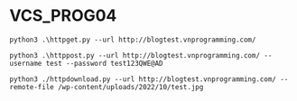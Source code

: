 # VCS_PROG04

```python3 .\httpget.py --url http://blogtest.vnprogramming.com/```

```python3 .\httppost.py --url http://blogtest.vnprogramming.com/ --username test --password test123QWE@AD```

```python3 ./httpdownload.py --url http://blogtest.vnprogramming.com/ --remote-file /wp-content/uploads/2022/10/test.jpg```
